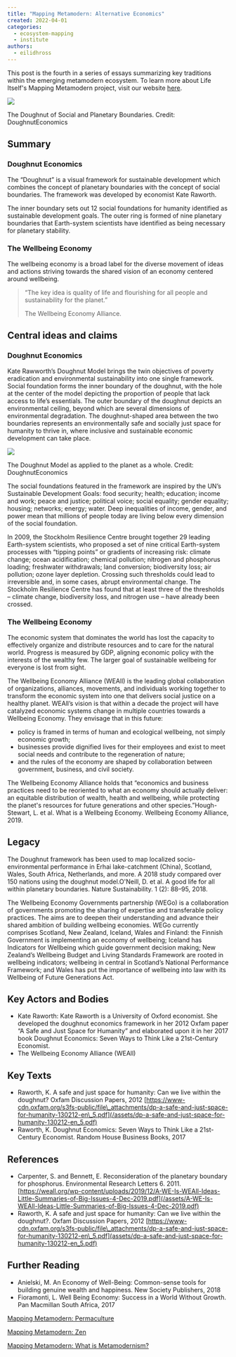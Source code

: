 ```yaml
---
title: "Mapping Metamodern: Alternative Economics"
created: 2022-04-01
categories: 
  - ecosystem-mapping
  - institute
authors: 
  - eilidhross
---
```


This post is the fourth in a series of essays summarizing key traditions within the emerging metamodern ecosystem. To learn more about Life Itself's Mapping Metamodern project, visit our website [here](https://ecosystem.lifeitself.org/).

![](/assets/images/Doughnut_economics_shwyyy.jpg)

The Doughnut of Social and Planetary Boundaries. Credit: DoughnutEconomics

## Summary

### Doughnut Economics

The “Doughnut” is a visual framework for sustainable development which combines the concept of planetary boundaries with the concept of social boundaries. The framework was developed by economist Kate Raworth.

The inner boundary sets out 12 social foundations for humanity identified as sustainable development goals. The outer ring is formed of nine planetary boundaries that Earth-system scientists have identified as being necessary for planetary stability.

### The Wellbeing Economy

The wellbeing economy is a broad label for the diverse movement of ideas and actions striving towards the shared vision of an economy centered around wellbeing.

> “The key idea is quality of life and flourishing for all people and sustainability for the planet.”
> 
> The Wellbeing Economy Alliance.

## Central ideas and claims

### Doughnut Economics

Kate Rawworth’s Doughnut Model brings the twin objectives of poverty eradication and environmental sustainability into one single framework. Social foundation forms the inner boundary of the doughnut, with the hole at the center of the model depicting the proportion of people that lack access to life’s essentials. The outer boundary of the doughnut depicts an environmental ceiling, beyond which are several dimensions of environmental degradation. The doughnut-shaped area between the two boundaries represents an environmentally safe and socially just space for humanity to thrive in, where inclusive and sustainable economic development can take place.

![](/assets/images/doughnut_xgqrmo.jpg)

The Doughnut Model as applied to the planet as a whole. Credit: DoughnutEconomics

The social foundations featured in the framework are inspired by the UN’s Sustainable Development Goals: food security; health; education; income and work; peace and justice; political voice; social equality; gender equality; housing; networks; energy; water. Deep inequalities of income, gender, and power mean that millions of people today are living below every dimension of the social foundation.

In 2009, the Stockholm Resilience Centre brought together 29 leading Earth-system scientists, who proposed a set of nine critical Earth-system processes with “tipping points” or gradients of increasing risk: climate change; ocean acidification; chemical pollution; nitrogen and phosphorus loading; freshwater withdrawals; land conversion; biodiversity loss; air pollution; ozone layer depletion. Crossing such thresholds could lead to irreversible and, in some cases, abrupt environmental change. The Stockholm Resilience Centre has found that at least three of the thresholds – climate change, biodiversity loss, and nitrogen use – have already been crossed.

### The Wellbeing Economy

The economic system that dominates the world has lost the capacity to effectively organize and distribute resources and to care for the natural world. Progress is measured by GDP, aligning economic policy with the interests of the wealthy few. The larger goal of sustainable wellbeing for everyone is lost from sight.

The Wellbeing Economy Alliance (WEAll) is the leading global collaboration of organizations, alliances, movements, and individuals working together to transform the economic system into one that delivers social justice on a healthy planet. WEAll’s vision is that within a decade the project will have catalyzed economic systems change in multiple countries towards a Wellbeing Economy. They envisage that in this future:

- policy is framed in terms of human and ecological wellbeing, not simply economic growth;
- businesses provide dignified lives for their employees and exist to meet social needs and contribute to the regeneration of nature;
- and the rules of the economy are shaped by collaboration between government, business, and civil society.

The Wellbeing Economy Alliance holds that “economics and business practices need to be reoriented to what an economy should actually deliver: an equitable distribution of wealth, health and wellbeing, while protecting the planet's resources for future generations and other species.”Hough-Stewart, L. et al. What is a Wellbeing Economy. Wellbeing Economy Alliance, 2019.

## Legacy

The Doughnut framework has been used to map localized socio-environmental performance in Erhai lake-catchment (China), Scotland, Wales, South Africa, Netherlands, and more. A 2018 study compared over 150 nations using the doughnut model.O'Neill, D. et al. A good life for all within planetary boundaries. Nature Sustainability. 1 (2): 88–95, 2018.

The Wellbeing Economy Governments partnership (WEGo) is a collaboration of governments promoting the sharing of expertise and transferable policy practices. The aims are to deepen their understanding and advance their shared ambition of building wellbeing economies. WEGo currently comprises Scotland, New Zealand, Iceland, Wales and Finland: the Finnish Government is implementing an economy of wellbeing; Iceland has Indicators for Wellbeing which guide government decision making; New Zealand’s Wellbeing Budget and Living Standards Framework are rooted in wellbeing indicators; wellbeing in central in Scotland’s National Performance Framework; and Wales has put the importance of wellbeing into law with its Wellbeing of Future Generations Act.

## Key Actors and Bodies

- Kate Raworth: Kate Raworth is a University of Oxford economist. She developed the doughnut economics framework in her 2012 Oxfam paper “A Safe and Just Space for Humanity” and elaborated upon it in her 2017 book Doughnut Economics: Seven Ways to Think Like a 21st-Century Economist.
- The Wellbeing Economy Alliance (WEAll)

## Key Texts

- Raworth, K. A safe and just space for humanity: Can we live within the doughnut? Oxfam Discussion Papers, 2012 [https://www-cdn.oxfam.org/s3fs-public/file\_attachments/dp-a-safe-and-just-space-for-humanity-130212-en\_5.pdf](/assets/dp-a-safe-and-just-space-for-humanity-130212-en_5.pdf)
- Raworth, K. Doughnut Economics: Seven Ways to Think Like a 21st-Century Economist. Random House Business Books, 2017

## References

- Carpenter, S. and Bennett, E. Reconsideration of the planetary boundary for phosphorus. Environmental Research Letters 6. 2011. [https://weall.org/wp-content/uploads/2019/12/A-WE-Is-WEAll-Ideas-Little-Summaries-of-Big-Issues-4-Dec-2019.pdf](/assets/A-WE-Is-WEAll-Ideas-Little-Summaries-of-Big-Issues-4-Dec-2019.pdf)
- Raworth, K. A safe and just space for humanity: Can we live within the doughnut?. Oxfam Discussion Papers, 2012 [https://www-cdn.oxfam.org/s3fs-public/file\_attachments/dp-a-safe-and-just-space-for-humanity-130212-en\_5.pdf](assets/dp-a-safe-and-just-space-for-humanity-130212-en_5.pdf)

## Further Reading

- Anielski, M. An Economy of Well-Being: Common-sense tools for building genuine wealth and happiness. New Society Publishers, 2018
- Fioramonti, L. Well Being Economy: Success in a World Without Growth. Pan Macmillan South Africa, 2017

[Mapping Metamodern: Permaculture](https://lifeitself.org/2022/03/25/mapping-metamodern-permaculture/)

[Mapping Metamodern: Zen](https://lifeitself.org/2022/03/18/mapping-metamodern-zen/)

[Mapping Metamodern: What is Metamodernism?](https://lifeitself.org/2022/03/11/mapping-metamodern-what-is-metamodernism/)
